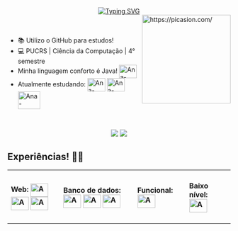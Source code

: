 <div align="center">
<a href="https://git.io/typing-svg"><img src="https://readme-typing-svg.demolab.com?font=Fira+Code&pause=1000&color=F792DD&center=true&vCenter=true&width=435&lines=Ol%C3%A1%2C+sou+a+Ana!+Bem-vindo!+%F0%9F%90%B1%F0%9F%8C%B8;Hi%2C+I'm+Ana!+Welcome!+%F0%9F%90%B1%F0%9F%8C%B8" alt="Typing SVG" /></a>
</div>

<div>
  <a href="https://picasion.com/"><img align="right" src="https://i.picasion.com/pic92/2bea94e6a9938679db696716b0b0ddb0.gif" width="200" height="200" border="0"      alt="https://picasion.com/" /></a><br /><a href="https://picasion.com/"></a>
</div>

<div>
</br>
  <ul>
    <li>📚 Utilizo o GitHub para estudos!</li>
    <li>💻 PUCRS | Ciência da Computação | 4° semestre </li>
    <li>Minha linguagem conforto é Java! <img align="center" alt="Ana-Java" height="30" width="40" src="https://cdn.jsdelivr.net/gh/devicons/devicon/icons/java/java-original.svg" /></li>
    <li> Atualmente estudando:
      <img align="center" alt="Ana-csharp" height="30" width="40" src="https://cdn.jsdelivr.net/gh/devicons/devicon/icons/csharp/csharp-original.svg" />
      <img align="center" alt="Ana-csharp" height="30" width="40" src="https://cdn.jsdelivr.net/gh/devicons/devicon/icons/cplusplus/cplusplus-original.svg" />
      <img align="center" alt="Ana-csharp" height="40" width="50" src="https://cdn.jsdelivr.net/gh/devicons/devicon/icons/opengl/opengl-plain.svg" />
    </li>
  </ul>
</div>

##


<div align="center" >
</br>
  <a href="https://www.instagram.com/ana.oxavier/" target="_blank"><img src="https://img.shields.io/badge/-Instagram-%23E4405F?style=for-the-badge&logo=instagram&logoColor=white" target="_blank"></a>
  <a href="https://www.linkedin.com/in/ana-carolina-oxavier/" target="_blank"><img src="https://img.shields.io/badge/-LinkedIn-%230077B5?style=for-the-badge&logo=linkedin&logoColor=white" target="_blank"></a> 
</div>


## Experiências! 📒🎀
<div align="center">
  <table>
    <tr>
      <td>
        <h4>Web:
          <img align="center" alt="Ana-css" height="30" width="40" src="https://cdn.jsdelivr.net/gh/devicons/devicon/icons/css3/css3-original.svg" />
          <img align="center" alt="Ana-html" height="30" width="40" src="https://cdn.jsdelivr.net/gh/devicons/devicon/icons/html5/html5-original.svg" />
          <img align="center" alt="Ana-js" height="30" width="40" src="https://cdn.jsdelivr.net/gh/devicons/devicon/icons/javascript/javascript-plain.svg" />
        </h4>
      </td>
      <td>
        <h4>Banco de dados: 
          <img align="center" alt="Ana-mongo" height="30" width="40" src="https://cdn.jsdelivr.net/gh/devicons/devicon/icons/mongodb/mongodb-original.svg" />
          <img align="center" alt="Ana-mysql" height="30" width="40" src="https://cdn.jsdelivr.net/gh/devicons/devicon/icons/mysql/mysql-original.svg" />
          <img align="center" alt="Ana-oracle" height="30" width="40" src="https://cdn.jsdelivr.net/gh/devicons/devicon/icons/oracle/oracle-original.svg" />    
        </h4>
      </td>
      <td>
        <h4>Funcional: 
         <img align="center" alt="Ana-mongo" height="30" width="40" src="https://cdn.jsdelivr.net/gh/devicons/devicon/icons/haskell/haskell-original.svg" />
        </h4>
      </td>
      <td>
        <h4>Baixo nível:
          <img align="center" alt="Ana-mongo" height="30" width="40" align="center" alt="Ana-C" height="30" width="40" src="https://cdn.jsdelivr.net/gh/devicons/devicon/icons/c/c-original.svg" />
        </h4>
      </td>
    </tr>
  </table>
</div>

##
